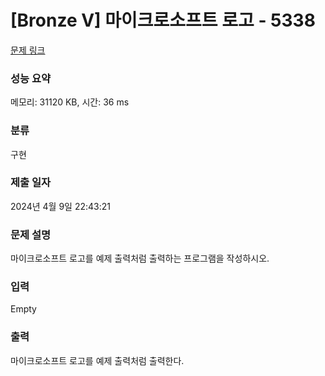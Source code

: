 # [Bronze V] 마이크로소프트 로고 - 5338 

[문제 링크](https://www.acmicpc.net/problem/5338) 

### 성능 요약

메모리: 31120 KB, 시간: 36 ms

### 분류

구현

### 제출 일자

2024년 4월 9일 22:43:21

### 문제 설명

<p style="user-select: auto !important;">
	마이크로소프트 로고를 예제 출력처럼 출력하는 프로그램을 작성하시오.</p>

### 입력 

 Empty

### 출력 

 <p style="user-select: auto !important;">
	마이크로소프트 로고를 예제 출력처럼 출력한다.</p>

